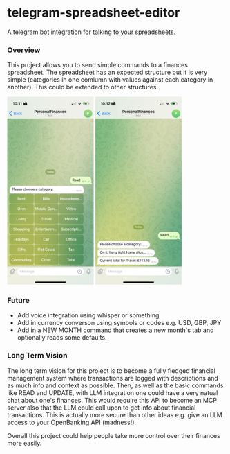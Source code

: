# telegram-spreadsheet-editor

A telegram bot integration for talking to your spreadsheets.

### Overview

This project allows you to send simple commands to a finances spreadsheet. The spreadsheet has an expected structure but it is very simple (categories in one comlumn with values against each category in another). This could be extended to other structures.

<p float="left">
    <img src="read_pt1.png" width="200" />
    <img src="read_pt2.png" width="200" />
</p>

### Future

- Add voice integration using whisper or something
- Add in currency converson using symbols or codes e.g. USD, GBP, JPY
- Add in a NEW MONTH command that creates a new month's tab and optionally reads some defaults.

### Long Term Vision

The long term vision for this project is to become a fully fledged financial management system where transactions are logged with descriptions and as much info and context as possible. Then, as well as the basic commands like READ and UPDATE, with LLM integration one could have a very natual chat about one's finances. This would require this API to become an MCP server also that the LLM could call upon to get info about financial transactions. This is actually more secure than other ideas e.g. give an LLM access to your OpenBanking API (madness!).

Overall this project could help people take more control over their finances more easily.
